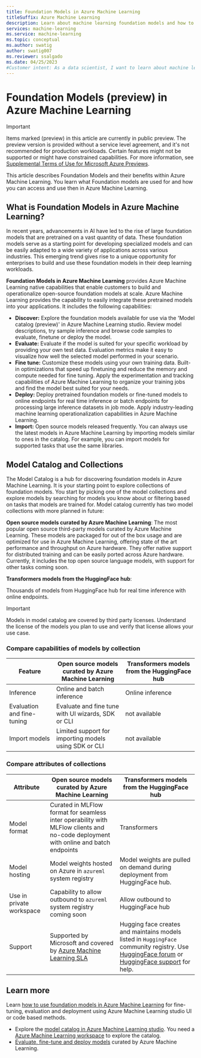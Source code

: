```yaml
---
title: Foundation Models in Azure Machine Learning
titleSuffix: Azure Machine Learning
description: Learn about machine learning foundation models and how to use them at scale in Azure.
services: machine-learning
ms.service: machine-learning
ms.topic: conceptual
ms.author: swatig
author: swatig007
ms.reviewer: ssalgado
ms.date: 04/25/2023
#Customer intent: As a data scientist, I want to learn about machine learning foundation models and how to integrate popular models into azure machine learning.
---
```


# Foundation Models (preview) in Azure Machine Learning

> [!IMPORTANT]
> Items marked (preview) in this article are currently in public preview.
> The preview version is provided without a service level agreement, and it's not recommended for production workloads. Certain features might not be supported or might have constrained capabilities.
> For more information, see [Supplemental Terms of Use for Microsoft Azure Previews](https://azure.microsoft.com/support/legal/preview-supplemental-terms/).

This article describes Foundation Models and their benefits within Azure Machine Learning. You learn what Foundation models are used for and how you can access and use then in Azure Machine Learning. 

## What is Foundation Models in Azure Machine Learning?

In recent years, advancements in AI have led to the rise of large foundation models that are pretrained on a vast quantity of data. These foundation models serve as a starting point for developing specialized models and can be easily adapted to a wide variety of applications across various industries. This emerging trend gives rise to a unique opportunity for enterprises to build and use these foundation models in their deep learning workloads.

**Foundation Models in Azure Machine Learning** provides Azure Machine Learning native capabilities that enable customers to build and operationalize open-source foundation models at scale. Azure Machine Learning provides the capability to easily integrate these pretrained models into your applications. It includes the following capabilities:

* **Discover:** Explore the foundation models available for use via the 'Model catalog (preview)' in Azure Machine Learning studio. Review model descriptions, try sample inference and browse code samples to evaluate, finetune or deploy the model.
* **Evaluate:** Evaluate if the model is suited for your specific workload by providing your own test data. Evaluation metrics make it easy to visualize how well the selected model performed in your scenario.
* **Fine tune:** Customize these models using your own training data. Built-in optimizations that speed up finetuning and reduce the memory and compute needed for fine tuning. Apply the experimentation and tracking capabilities of Azure Machine Learning to organize your training jobs and find the model best suited for your needs.
* **Deploy:** Deploy pretrained foundation models or fine-tuned models to online endpoints for real time inference or batch endpoints for processing large inference datasets in job mode. Apply industry-leading machine learning operationalization capabilities in Azure Machine Learning.
* **Import:** Open source models released frequently. You can always use the latest models in Azure Machine Learning by importing models similar to ones in the catalog. For example, you can import models for supported tasks that use the same libraries.


## Model Catalog and Collections

The Model Catalog is a hub for discovering foundation models in Azure Machine Learning. It is your starting point to explore collections of foundation models. You start by picking one of the model collections and explore models by searching for models you know about or filtering based on tasks that models are trained for. Model catalog currently has two model collections with more planned in future:

**Open source models curated by Azure Machine Learning**:
 The most popular open source third-party models curated by Azure Machine Learning. These models are packaged for out of the box usage and are optimized for use in Azure Machine Learning, offering state of the art performance and throughput on Azure hardware. They offer native support for distributed training and can be easily ported across Azure hardware. Currently, it includes the top open source language models, with support for other tasks coming soon. 

**Transformers models from the HuggingFace hub**: 

Thousands of models from HuggingFace hub for real time inference with online endpoints. 

> [!IMPORTANT]
> Models in model catalog are covered by third party licenses. Understand the license of the models you plan to use and verify that license allows your use case. 

### Compare capabilities of models by collection

Feature|Open source models curated by Azure Machine Learning | Transformers models from the HuggingFace hub
--|--|--
Inference| Online and batch inference | Online inference
Evaluation and fine-tuning | Evaluate and fine tune with UI wizards, SDK or CLI | not available
Import models| Limited support for importing models using SDK or CLI | not available 

### Compare attributes of collections

Attribute|Open source models curated by Azure Machine Learning | Transformers models from the HuggingFace hub
--|--|--
Model format| Curated in MLFlow format for seamless inter operability with MLFlow clients and no-code deployment with online and batch endpoints| Transformers
Model hosting|Model weights hosted on Azure in `azureml` system registry|  Model weights are pulled on demand during deployment from HuggingFace hub.
Use in private workspace|Capability to allow outbound to `azureml` system registry coming soon|Allow outbound to HuggingFace hub
Support|Supported by Microsoft and covered by [Azure Machine Learning SLA](https://www.azure.cn/en-us/support/sla/machine-learning/)|Hugging face creates and maintains models listed in `HuggingFace` community registry. Use [HuggingFace forum](https://discuss.huggingface.co/) or [HuggingFace support](https://huggingface.co/support) for help.

## Learn more

Learn [how to use foundation models in Azure Machine Learning](./how-to-use-foundation-models.md) for fine-tuning, evaluation and deployment using Azure Machine Learning studio UI or code based methods.
* Explore the [model catalog in Azure Machine Learning studio](https://ml.azure.com/model/catalog). You need a [Azure Machine Learning workspace](./quickstart-create-resources.md) to explore the catalog.
* [Evaluate, fine-tune and deploy models](./how-to-use-foundation-models.md) curated by Azure Machine Learning.
